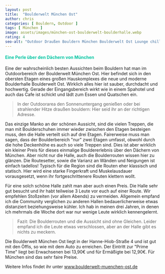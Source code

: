 ```yaml
---
layout: post
title:  "Boulderwelt München Ost"
author: chris
categories: [ Bouldern, Outdoor ]
tags: [ München ]
image: assets/images/münchen-ost-boulderwelt-boulderhalle.webp
rating: 4
seo-alt: "Outdoor Draußen Bouldern München Boulderwelt Ost Lounge chillarea Aussicht Klettern Boulderhalle Kletterhalle"
---
```


#### <span style="color:#00c5a1">Eine Perle über den Dächern von München</span>
Eine der wahrscheinlich besten Aussichten beim Bouldern hat man im Outdoorbereich der Boulderwelt München Ost. Hier befindet sich in den obersten Etagen eines großen Hauskomplexes die neue und moderne Boulderhalle Boulderwelt Ost. Wirklich alles hier ist sauber, durchdacht und hochwertig. Gerade der Eingangsbereich wirkt wie in einem Spahotel und auch das Cafe ist schickt und lädt zum Essen und Quatschen ein.

> In der Outdoorarea den Sonnenuntergang genießen oder bei strahlender Hitze draußen bouldern: Hier seid ihr an der richtigen Adresse.

Das einzige Manko an der schönen Aussicht, sind die vielen Treppen, die man mit Boulderschuhen immer wieder zwischen den Etagen besteigen muss, den die Halle verteilt sich auf drei Etagen. Fairerweise muss man sagen, dass der Boulderbereich "nur" zwei Etagen umfasst, obwohl durch die hohe Deckenhöhe es auch so viele Treppen sind. Dies ist aber wirklich ein kleiner Preis für dieses einmalige Bouldererlebnis über den Dächern  von München. Aber nicht nur die Halle, auch die Boulderrouten wissen hier zu glänzen. Die Routesetter, sowie die Varianz an Wänden und Neigungen ist einfach tadellos! Typisch für die Region sind die Routen eher klassisch und statisch. Hier wird eine starke Fingerkraft und Muskelausdauer vorausgesetzt, wenn ihr fortgeschrittenere Routen klettern wollt. 

Für eine solch schöne Halle zahlt man aber auch einen Preis. Die Halle sehr gut besucht und ihr habt teilweise 3 Leute vor euch auf einer Route. Wir empfehlen Stoßzeiten (vor allem Abends) zu vermeiden. Allgemein empfand ich die Community verglichen zu anderen Hallen bedauerlicherweise etwas distanziert beziehungsweise kühler. Ich hab in meinen drei Jahren, in denen ich mehrmals die Woche dort war nur wenige Leute wirklich kennengelernt.


> Fazit: Die Boulderrouten und die Aussicht sind ohne Gleichen. Leider empfand ich die Leute etwas verschlossen, aber an der Halle gibt es nichts zu meckern.

Die Boulderwelt München Ost liegt in der Hanne-Hiob-Straße 4 und ist gut mit den Öffis, so wie mit dem Auto zu erreichen. Der Eintritt zur "Prime Time" liegt bei Erwachsenen bei 13,90€ und für Ermäßigte bei 12,90€. Für München sind das sehr faire Preise.

Weitere Infos findet ihr unter <a href="https://www.boulderwelt-muenchen-ost.de/" target="_blank">www.boulderwelt-muenchen-ost.de</a>
